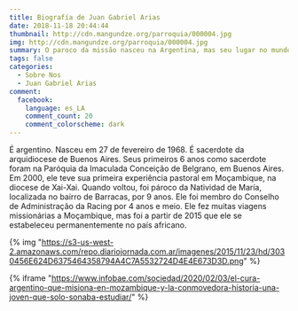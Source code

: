 ```yaml
---
title: Biografía de Juan Gabriel Arias
date: 2018-11-18 20:44:44
thumbnail: http://cdn.mangundze.org/parroquia/000004.jpg
img: http://cdn.mangundze.org/parroquia/000004.jpg
summary: O paroco da missão nasceu na Argentina, mas seu lugar no mundo é Moçambique.
tags: false
categories:
  - Sobre Nos
  - Juan Gabriel Arias
comment:
  facebook:
    language: es_LA
    comment_count: 20
    comment_colorscheme: dark
---
```

É argentino. Nasceu em 27 de fevereiro de 1968. É sacerdote da arquidiocese de Buenos Aires. Seus primeiros 6 anos como sacerdote foram na Paróquia da Imaculada Conceição de Belgrano, em Buenos Aires. Em 2000, ele teve sua primeira experiência pastoral em Moçambique, na diocese de Xai-Xai. Quando voltou, foi pároco da Natividad de María, localizada no bairro de Barracas, por 9 anos. Ele foi membro do Conselho de Administração da Racing por 4 anos e meio. Ele fez muitas viagens missionárias a Moçambique, mas foi a partir de 2015 que ele se estabeleceu permanentemente no país africano.

{% img "https://s3-us-west-2.amazonaws.com/repo.diariojornada.com.ar/imagenes/2015/11/23/hd/3030456E624D6375464358794A4C7A5532724D4E4E673D3D.png" %}

{% iframe "https://www.infobae.com/sociedad/2020/02/03/el-cura-argentino-que-misiona-en-mozambique-y-la-conmovedora-historia-una-joven-que-solo-sonaba-estudiar/" %}